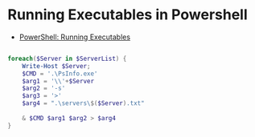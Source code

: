 # Running Executables in Powershell

- [PowerShell: Running Executables](http://social.technet.microsoft.com/wiki/contents/articles/7703.powershell-running-executables.aspx)

```powershell

foreach($Server in $ServerList) {
    Write-Host $Server; 
    $CMD = '.\PsInfo.exe'
    $arg1 = '\\'+$Server
    $arg2 = '-s'
    $arg3 = '>'
    $arg4 = ".\servers\$($Server).txt"
    
    & $CMD $arg1 $arg2 > $arg4
}

```
